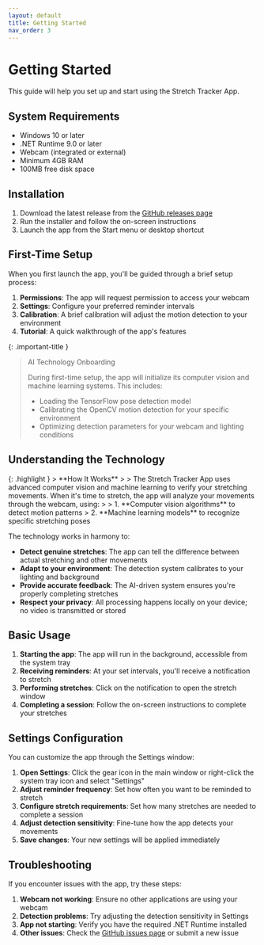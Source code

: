 ```yaml
---
layout: default
title: Getting Started
nav_order: 3
---
```


# Getting Started

This guide will help you set up and start using the Stretch Tracker App.

## System Requirements

- Windows 10 or later
- .NET Runtime 9.0 or later
- Webcam (integrated or external)
- Minimum 4GB RAM
- 100MB free disk space

## Installation

1. Download the latest release from the [GitHub releases page](https://github.com/nitin27may/StretchTracker/releases)
2. Run the installer and follow the on-screen instructions
3. Launch the app from the Start menu or desktop shortcut

## First-Time Setup

When you first launch the app, you'll be guided through a brief setup process:

1. **Permissions**: The app will request permission to access your webcam
2. **Settings**: Configure your preferred reminder intervals
3. **Calibration**: A brief calibration will adjust the motion detection to your environment
4. **Tutorial**: A quick walkthrough of the app's features

{: .important-title }
> AI Technology Onboarding
>
> During first-time setup, the app will initialize its computer vision and machine learning systems. This includes:
> - Loading the TensorFlow pose detection model
> - Calibrating the OpenCV motion detection for your specific environment
> - Optimizing detection parameters for your webcam and lighting conditions

## Understanding the Technology

<div class="code-example" markdown="1">
{: .highlight }
> **How It Works**
>
> The Stretch Tracker App uses advanced computer vision and machine learning to verify your stretching movements. When it's time to stretch, the app will analyze your movements through the webcam, using:
>
> 1. **Computer vision algorithms** to detect motion patterns
> 2. **Machine learning models** to recognize specific stretching poses
</div>

The technology works in harmony to:

- **Detect genuine stretches**: The app can tell the difference between actual stretching and other movements
- **Adapt to your environment**: The detection system calibrates to your lighting and background
- **Provide accurate feedback**: The AI-driven system ensures you're properly completing stretches
- **Respect your privacy**: All processing happens locally on your device; no video is transmitted or stored

## Basic Usage

1. **Starting the app**: The app will run in the background, accessible from the system tray
2. **Receiving reminders**: At your set intervals, you'll receive a notification to stretch
3. **Performing stretches**: Click on the notification to open the stretch window
4. **Completing a session**: Follow the on-screen instructions to complete your stretches

## Settings Configuration

You can customize the app through the Settings window:

1. **Open Settings**: Click the gear icon in the main window or right-click the system tray icon and select "Settings"
2. **Adjust reminder frequency**: Set how often you want to be reminded to stretch
3. **Configure stretch requirements**: Set how many stretches are needed to complete a session
4. **Adjust detection sensitivity**: Fine-tune how the app detects your movements
5. **Save changes**: Your new settings will be applied immediately

## Troubleshooting

If you encounter issues with the app, try these steps:

1. **Webcam not working**: Ensure no other applications are using your webcam
2. **Detection problems**: Try adjusting the detection sensitivity in Settings
3. **App not starting**: Verify you have the required .NET Runtime installed
4. **Other issues**: Check the [GitHub issues page](https://github.com/nitin27may/StretchTracker/issues) or submit a new issue